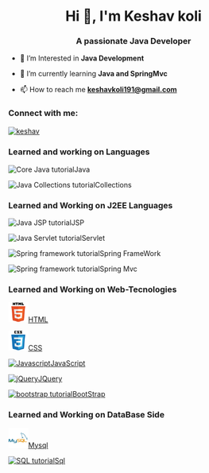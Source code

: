 <h1 align="center">Hi 👋, I'm Keshav koli</h1>
<h3 align="center">A passionate Java Developer</h3>


- 🔭 I’m Interested in **Java Development**

- 🌱 I’m currently learning **Java and SpringMvc**

- 📫 How to reach me **keshavkoli191@gmail.com**

<h3 align="left">Connect with me:</h3>
<p align="left">
<a href="https://linkedin.com/in/keshavkoli" target="_blank"><img align="center" src="https://cdn.jsdelivr.net/npm/simple-icons@3.0.1/icons/linkedin.svg" alt="keshav" height="30" width="40" /></a>
<h3 align="left">Learned and working on Languages</h3>
<div>
<p align="left"><img class=" lazyloaded" data-src="https://static.javatpoint.com/images/homeicon/core-java.png" alt="Core Java tutorial" src="https://static.javatpoint.com/images/homeicon/core-java.png">Java</a>
</div>

<div>
<p align="left"><img class=" lazyloaded" data-src="https://static.javatpoint.com/images/homeicon/collections.png" alt="Java Collections tutorial" src="https://static.javatpoint.com/images/homeicon/collections.png">Collections</a>
</div>

<h3 align="left">Learned and Working on J2EE Languages</h3>

<p align="left"><img class=" lazyloaded" data-src="https://static.javatpoint.com/images/homeicon/jsp.png" alt="Java JSP tutorial" src="https://static.javatpoint.com/images/homeicon/jsp.png">JSP</a> 

<p align="left"><img class=" lazyloaded" data-src="https://static.javatpoint.com/images/homeicon/servlet.png" alt="Java Servlet tutorial" src="https://static.javatpoint.com/images/homeicon/servlet.png">Servlet</a> 

<p align="left"><img class=" lazyloaded" data-src="https://static.javatpoint.com/images/homeicon/spring.png" alt="Spring framework tutorial" src="https://static.javatpoint.com/images/homeicon/spring.png">Spring FrameWork</a> 

<p align="left"><img class=" lazyloaded" data-src="https://static.javatpoint.com/images/homeicon/spring.png" alt="Spring framework tutorial" src="https://static.javatpoint.com/images/homeicon/spring.png">Spring Mvc</a> 

<h3 align="left">Learned and Working on Web-Tecnologies</h3>

  <a href="https://www.w3.org/html/" target="_blank"> <img src="https://raw.githubusercontent.com/devicons/devicon/master/icons/html5/html5-original-wordmark.svg" alt="html5" width="40" height="40"/>HTML</a> 
  
  <a href="https://www.w3schools.com/css/" target="_blank"> <img src="https://raw.githubusercontent.com/devicons/devicon/master/icons/css3/css3-original-wordmark.svg" alt="css3" width="40" height="40"/>CSS</a> 
  
  <a href="https://www.javascript.com/" target="_blank"> <img src="https://upload.wikimedia.org/wikipedia/commons/6/6a/JavaScript-logo.png" alt="Javascript" width="40" height="40"/>JavaScript</a>
  
  <a href="https://www.jquery.com/" target="_blank"> <img src="https://upload.wikimedia.org/wikipedia/commons/f/fd/JQuery-Logo.svg" alt="jQuery" width="40" height="40"/>JQuery</a>
  
   <a href="https://www.mysql.com/" target="_blank"><img class=" lazyloaded" data-src="https://static.javatpoint.com/bootstrappages/images/bootstrap-logo.jpg" alt="bootstrap tutorial" src="https://static.javatpoint.com/bootstrappages/images/bootstrap-logo.jpg">BootStrap</a> 
   
  <h3 align="left">Learned and Working on DataBase Side</h3>
  
  <a href="https://www.mysql.com/" target="_blank"> <img src="https://raw.githubusercontent.com/devicons/devicon/master/icons/mysql/mysql-original-wordmark.svg" alt="mysql" width="40" height="40"/>Mysql</a>
  
 <a href="https://www.mysql.com/" target="_blank">  <img class=" lazyloaded" data-src="https://static.javatpoint.com/images/homeicon/sql.png" alt="SQL tutorial" src="https://static.javatpoint.com/images/homeicon/sql.png">Sql</a> 
 
  
